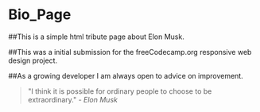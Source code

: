 # Bio_Page

##This is a simple html tribute page about Elon Musk.

##This was a initial submission for the freeCodecamp.org responsive web design project.

##As a growing developer I am always open to advice on improvement.

>"I think it is possible for ordinary people to choose to be extraordinary." - *Elon Musk*